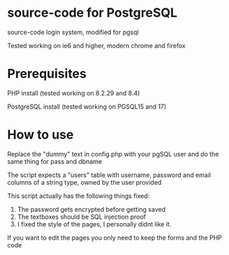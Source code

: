 # source-code for PostgreSQL
source-code login system, modified for pgsql

Tested working on ie6 and higher, modern chrome and firefox

# Prerequisites
PHP install (tested working on 8.2.29 and 8.4)

PostgreSQL install (tested working on PGSQL15 and 17)

# How to use
Replace the "dummy" text in config.php with your pgSQL user and do the same thing for pass and dbname

The script expects a "users" table with username, password and email columns of a string type, owned by the user provided

This script actually has the following things fixed:
1. The password gets encrypted before getting saved
2. The textboxes should be SQL injection proof
3. I fixed the style of the pages, I personally didnt like it.

If you want to edit the pages you only need to keep the forms and the PHP code